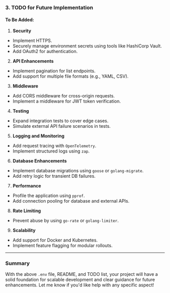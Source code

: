 ### **3. TODO for Future Implementation**

#### **To Be Added:**

1. **Security**

- Implement HTTPS.
- Securely manage environment secrets using tools like HashiCorp Vault.
- Add OAuth2 for authentication.

2. **API Enhancements**

- Implement pagination for list endpoints.
- Add support for multiple file formats (e.g., YAML, CSV).

3. **Middleware**

- Add CORS middleware for cross-origin requests.
- Implement a middleware for JWT token verification.

4. **Testing**

- Expand integration tests to cover edge cases.
- Simulate external API failure scenarios in tests.

5. **Logging and Monitoring**

- Add request tracing with `OpenTelemetry`.
- Implement structured logs using `zap`.

6. **Database Enhancements**

- Implement database migrations using `goose` or `golang-migrate`.
- Add retry logic for transient DB failures.

7. **Performance**

- Profile the application using `pprof`.
- Add connection pooling for database and external APIs.

8. **Rate Limiting**

- Prevent abuse by using `go-rate` or `golang-limiter`.

9. **Scalability**

- Add support for Docker and Kubernetes.
- Implement feature flagging for modular rollouts.

---

### Summary

With the above `.env` file, README, and TODO list, your project will have a solid foundation for scalable development and clear guidance for future enhancements. Let me know if you'd like help with any specific aspect!
